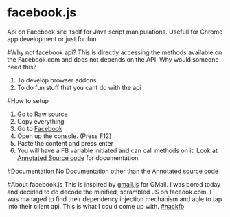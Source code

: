 facebook.js
===========

Api on Facebook site itself for Java script manipulations. Usefull for Chrome app development or just for fun.

#Why not facebook api?
This is directly accessing the methods available on the Facebook.com and does not depends on the API. Why would someone need this? 
1. To develop browser addons
2. To do fun stuff that you cant do with the api

#How to setup
1. Go to [Raw source](https://raw.githubusercontent.com/rumal/facebook.js/master/Facebook.js)
2. Copy everything
3. Go to [Facebook](https://www.facebook.com)
4. Open up the console. (Press F12)
5. Paste the content and press enter
6. You will have a FB variable initiated and can call methods on it. Look at [Annotated Source code](https://github.com/rumal/facebook.js/blob/master/Facebook.js) for documentation

#Documentation
No Documentation other than the [Annotated source code](https://github.com/rumal/facebook.js/blob/master/Facebook.js)

#About facebook.js
This is inspired by [gmail.js](https://github.com/KartikTalwar/gmail.js/tree/master) for GMail. I was bored today and decided to do decode the minified, scrambled JS on faceook.com. I was managed to find their dependency injection mechanism and able to tap into their client api. This is what I could come up with. [#hackfb](https://twitter.com/hashtag/hackfb)

